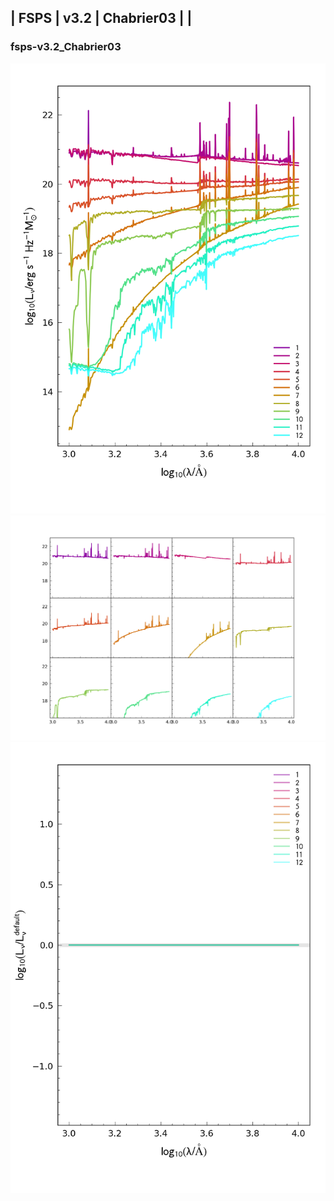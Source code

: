 
## | FSPS | v3.2 | Chabrier03 |  |
### fsps-v3.2_Chabrier03
![](../figs/Wilkins22_fsps-v3.2_Chabrier03_all.png)
![](../figs/Wilkins22_fsps-v3.2_Chabrier03_individual.png)
![](../figs/Wilkins22_fsps-v3.2_Chabrier03_comparison.png)
    